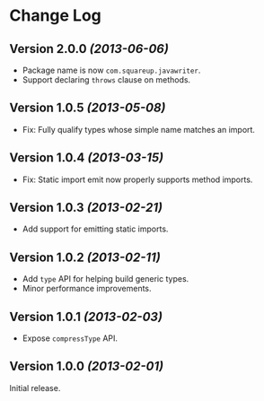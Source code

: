 Change Log
==========

Version 2.0.0 *(2013-06-06)*
----------------------------

 * Package name is now `com.squareup.javawriter`.
 * Support declaring `throws` clause on methods.


Version 1.0.5 *(2013-05-08)*
----------------------------

 * Fix: Fully qualify types whose simple name matches an import.


Version 1.0.4 *(2013-03-15)*
----------------------------

 * Fix: Static import emit now properly supports method imports.


Version 1.0.3 *(2013-02-21)*
-----------------------------

 * Add support for emitting static imports.


Version 1.0.2 *(2013-02-11)*
----------------------------

 * Add `type` API for helping build generic types.
 * Minor performance improvements.


Version 1.0.1 *(2013-02-03)*
----------------------------

 * Expose `compressType` API.


Version 1.0.0 *(2013-02-01)*
----------------------------

Initial release.
